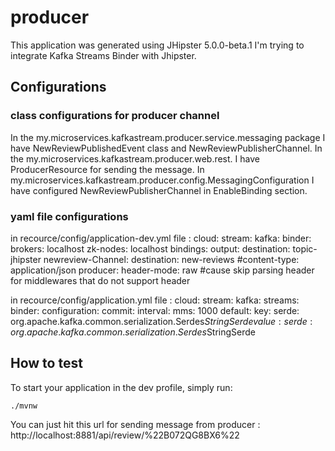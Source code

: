 # producer
This application was generated using JHipster 5.0.0-beta.1
I'm trying to integrate Kafka Streams Binder with Jhipster. 

## Configurations 
### class configurations for producer channel
In the my.microservices.kafkastream.producer.service.messaging package I have NewReviewPublishedEvent class  and NewReviewPublisherChannel.
In the my.microservices.kafkastream.producer.web.rest.
I have ProducerResource for sending the message.
In my.microservices.kafkastream.producer.config.MessagingConfiguration I have configured NewReviewPublisherChannel in EnableBinding section.

### yaml file configurations
in recource/config/application-dev.yml file :
cloud:
           stream:
               kafka:
                   binder:
                       brokers: localhost
                       zk-nodes: localhost
               bindings:
                   output:
                       destination: topic-jhipster
                   newreview-Channel:
                     destination: new-reviews
                     #content-type: application/json
                     producer:
                       header-mode: raw  #cause skip parsing header for middlewares that do not support header

in recource/config/application.yml file :
cloud:
            stream:
                kafka:
                 streams:
                   binder:
                    configuration:
                      commit:
                        interval:
                          mms: 1000
                      default:
                        key:
                         serde: org.apache.kafka.common.serialization.Serdes$StringSerde
                        value:
                         serde: org.apache.kafka.common.serialization.Serdes$StringSerde

## How to test 

To start your application in the dev profile, simply run:

    ./mvnw
    
You can just hit this url for sending message from producer :
http://localhost:8881/api/review/%22B072QG8BX6%22

    





